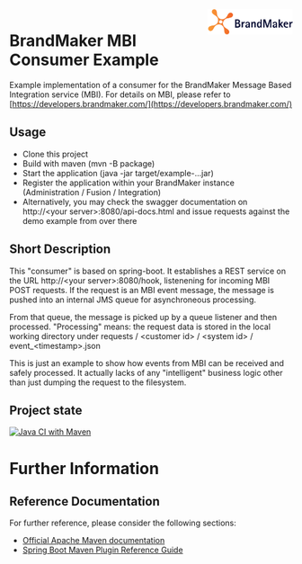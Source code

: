<img align="right" src="https://github.com/brandmaker/MBI-Consumer/blob/f7a4fc69e2bea28d909215df626b55e020fbaffa/BrandMaker_Logo_on_light_bg.png" alt="BrandMaker" width="30%" height="30%">


# BrandMaker MBI Consumer Example

Example implementation of a consumer for the BrandMaker Message Based Integration service (MBI).
For details on MBI, please refer to [https://developers.brandmaker.com/](https://developers.brandmaker.com/)


## Usage

* Clone this project
* Build with maven (mvn -B package)
* Start the application (java -jar target/example-...jar)
* Register the application within your BrandMaker instance (Administration / Fusion / Integration)
* Alternatively, you may check the swagger documentation on http://&lt;your server>:8080/api-docs.html and issue requests against the demo example from over there

## Short Description

This "consumer" is based on spring-boot. It establishes a REST service on the URL http://&lt;your server>:8080/hook, listenening for incoming MBI POST requests. If the request is an MBI event message, the message is pushed into an internal JMS queue for asynchroneous processing.

From that queue, the message is picked up by a queue listener and then processed. "Processing" means: the request data is stored in the local working directory under requests / &lt;customer id> / &lt;system id> / event_&lt;timestamp>.json

This is just an example to show how events from MBI can be received and safely processed. It actually lacks of any "intelligent" business logic other than just dumping the request to the filesystem.


## Project state

[![Java CI with Maven](https://github.com/brandmaker/MBI-Consumer/actions/workflows/maven.yml/badge.svg)](https://github.com/brandmaker/MBI-Consumer/actions/workflows/maven.yml)

# Further Information

## Reference Documentation
For further reference, please consider the following sections:

* [Official Apache Maven documentation](https://maven.apache.org/guides/index.html)
* [Spring Boot Maven Plugin Reference Guide](https://docs.spring.io/spring-boot/docs/2.3.0.M3/maven-plugin/html/)

